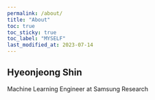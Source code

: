 ```yaml
---
permalink: /about/
title: "About"
toc: true
toc_sticky: true
toc_label: "MYSELF"
last_modified_at: 2023-07-14
---
```


## Hyeonjeong Shin
Machine Learning Engineer at Samsung Research
